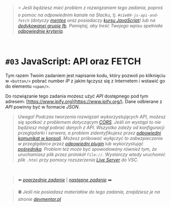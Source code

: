 > :star: *Jeśli będziesz mieć problem z rozwiązaniem tego zadania, poproś o pomoc na odpowiednim kanale na Slacku, tj. `#s1e09-js-api-and-fetch` (dotyczy [mentee](https://devmentor.pl/mentoring-javascript/) oraz posiadaczy [kursu JavaScript](https://devmentor.pl/p/javascript-for-beginners/)) lub na [dedykowanej grupie fb](https://www.facebook.com/groups/155234921740033). Pamiętaj, aby treść Twojego wpisu spełniała [odpowiednie kryteria](https://devmentor.pl/jak-prosic-o-pomoc/).*

&nbsp;

# `#03` JavaScript: API oraz FETCH


Tym razem Twoim zadaniem jest napisanie kodu, który pozwoli po kliknięciu w `<button/>` pobrać number *IP* z jakim łączysz się z Internetem i wstawić go do elementu `<span/>`.

Do rozwiązanie tego zadania możesz użyć *API* dostępnego pod tym adresem: [https://www.ipify.org](https://www.ipify.org/). Dane odbierane z *API* powinny być w formacie *JSON*.

> *Uwaga! Podczas tworzenia rozwiązań wykorzystujących API, możesz się spotkać z problemem dotyczącym [CORS](https://sekurak.pl/czym-jest-cors-cross-origin-resource-sharing-i-jak-wplywa-na-bezpieczenstwo/). Jeśli on wystąpi to nie będziesz mógł pobrać danych z API. Wszystko zależy od konfiguracji przeglądarki i serwera, a problem zidentyfikujesz przez [odpowiedni komunikat w konsoli](https://www.google.com/search?q=cors+problem&source=lnms&tbm=isch). Możesz próbować wyłączyć to zabezpieczenie w przeglądarce przez [odpowiedni plugin](https://chrome.google.com/webstore/detail/moesif-orign-cors-changer/digfbfaphojjndkpccljibejjbppifbc) lub wykorzystująć [pośrednika](https://jsonp.afeld.me/). Problem też może być spowodowany również tym, że uruchamiasz plik przez protokół `file://`. Wystarczy wtedy uruchomić plik `.html` przy pomocy rozszerzenia [Live Server](https://marketplace.visualstudio.com/items?itemName=ritwickdey.LiveServer) do VSC.*


&nbsp;

> :arrow_left: [*poprzednie zadanie*](./../02) | [*następne zadanie*](./../04) :arrow_right:

> :no_entry: *Jeśli nie posiadasz materiałów do tego zadania, znajdziesz je na stronie [devmentor.pl](https://devmentor.pl/p/js-basics/)*
